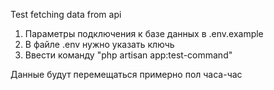 Test fetching data from api

1. Параметры подключения к базе данных в .env.example
2. В файле .env  нужно указать ключь 
3. Ввести команду "php artisan app:test-command"


Данные будут перемещаться  примерно пол часа-час
